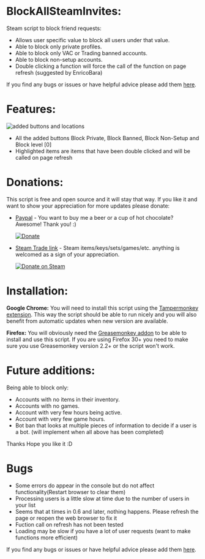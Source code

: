 # BlockAllSteamInvites:

Steam script to block friend requests:
* Allows user specific value to block all users under that value.
* Able to block only private profiles.
* Able to block only VAC or Trading banned accounts.
* Able to block non-setup accounts.
* Double clicking a function will force the call of the function on page refresh (suggested by EnricoBara)

If you find any bugs or issues or have helpful advice please add them [here](https://github.com/AndrewParkes/BlockAllSteamInvites/issues).

# Features:

![added buttons and locations](http://i.imgur.com/LKJTmTL.png)
* All the added buttons Block Private,  Block Banned,  Block Non-Setup and Block level [0]
* Highlighted items are items that have been double clicked and will be called on page refresh
    
# Donations:

This script is free and open source and it will stay that way. If you like it and want to show your appreciation for more updates please donate:

* [Paypal](https://www.paypal.com/cgi-bin/webscr?cmd=_donations&business=KHACYDQRDN2ZN&lc=ZA&item_name=Ant_Shrew&currency_code=USD&bn=PP%2dDonationsBF%3abtn_donateCC_LG%2egif%3aNonHosted) - You want to buy me a beer or a cup of hot chocolate? Awesome! Thank you! :)

    [![Donate](https://www.paypalobjects.com/en_US/i/btn/btn_donateCC_LG.gif)](https://www.paypal.com/cgi-bin/webscr?cmd=_donations&business=KHACYDQRDN2ZN&lc=ZA&item_name=Ant_Shrew&currency_code=USD&bn=PP%2dDonationsBF%3abtn_donateCC_LG%2egif%3aNonHosted)

* [Steam Trade link](https://steamcommunity.com/tradeoffer/new/?partner=25926715&token=KvygAoxv) - Steam items/keys/sets/games/etc. anything is welcomed as a sign of your appreciation.

    [![Donate on Steam](https://i.imgur.com/C4RiaHy.png)](https://steamcommunity.com/tradeoffer/new/?partner=25926715&token=KvygAoxv)

# Installation:

**Google Chrome:** You will need to install this script using the [Tampermonkey extension](https://chrome.google.com/webstore/detail/tampermonkey/dhdgffkkebhmkfjojejmpbldmpobfkfo). This way the script should be able to run nicely and you will also benefit from automatic updates when new version are available.

**Firefox:** You will obviously need the [Greasemonkey addon](https://addons.mozilla.org/en-US/firefox/addon/greasemonkey/) to be able to install and use this script. If you are using Firefox 30+ you need to make sure you use Greasemonkey version 2.2+ or the script won't work.

# Future additions:

Being able to block only:

* Accounts with no items in their inventory.
* Accounts with no games.
* Account with very few hours being active.
* Account with very few game hours.
* Bot ban that looks at multiple pieces of information to decide if a user is a bot. (will implement when all above has been completed)

Thanks Hope you like it :D

# Bugs

* Some errors do appear in the console but do not affect functionality(Restart browser to clear them)
* Processing users is a little slow at time due to the number of users in your list
* Seems that at times in 0.6 and later, nothing happens. Please refresh the page or reopen the web browser to fix it
* Fuction call on refresh has not been tested
* Loading may be slow if you have a lot of user requests (want to make functions more efficient)

If you find any bugs or issues or have helpful advice please add them [here](https://github.com/AndrewParkes/BlockAllSteamInvites/issues).
